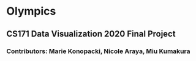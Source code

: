 # Olympics
## CS171 Data Visualization 2020 Final Project
### Contributors: Marie Konopacki, Nicole Araya, Miu Kumakura